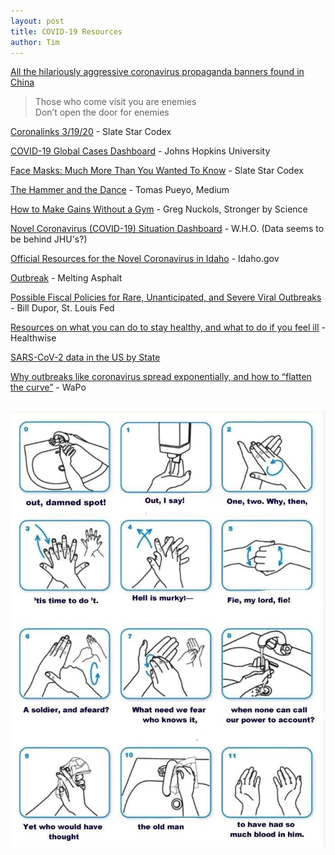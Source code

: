 ```yaml
---
layout: post
title: COVID-19 Resources
author: Tim
---
```


[All the hilariously aggressive coronavirus propaganda banners found in China](https://supchina.com/2020/02/11/all-the-hilariously-aggressive-coronavirus-banners-found-in-china/)  
> Those who come visit you are enemies  
> Don’t open the door for enemies  

[Coronalinks 3/19/20](https://slatestarcodex.com/2020/03/19/coronalinks-3-19-20/) - Slate Star Codex  

[COVID-19 Global Cases Dashboard](https://coronavirus.jhu.edu/map.html) - Johns Hopkins University  

[Face Masks: Much More Than You Wanted To Know](https://slatestarcodex.com/2020/03/23/face-masks-much-more-than-you-wanted-to-know/) - Slate Star Codex  

[The Hammer and the Dance](https://medium.com/@tomaspueyo/coronavirus-the-hammer-and-the-dance-be9337092b56) - Tomas Pueyo, Medium  

[How to Make Gains Without a Gym](https://www.strongerbyscience.com/no-gym/) - Greg Nuckols, Stronger by Science  

[Novel Coronavirus (COVID-19) Situation Dashboard](https://experience.arcgis.com/experience/685d0ace521648f8a5beeeee1b9125cd) - W.H.O. (Data seems to be behind JHU's?)  

[Official Resources for the Novel Coronavirus in Idaho](https://coronavirus.idaho.gov/) - Idaho.gov  

[Outbreak](https://www.meltingasphalt.com/interactive/outbreak/) - Melting Asphalt  

[Possible Fiscal Policies for Rare, Unanticipated, and Severe Viral Outbreaks](https://research.stlouisfed.org/publications/economic-synopses/2020/03/17/possible-fiscal-policies-for-rare-unanticipated-and-severe-viral-outbreaks) - Bill Dupor, St. Louis Fed  

[Resources on what you can do to stay healthy, and what to do if you feel ill](https://www.healthwise.org/specialpages/covid-19-resources.aspx) - Healthwise  

[SARS-CoV-2 data in the US by State](https://mavery.shinyapps.io/sars-cov-2-usa-by-state/)  

[Why outbreaks like coronavirus spread exponentially, and how to “flatten the curve”](https://www.washingtonpost.com/graphics/2020/world/corona-simulator/) - WaPo  

<br /><img src="/images/macbeth.jpg" alt="hand washing meme" />